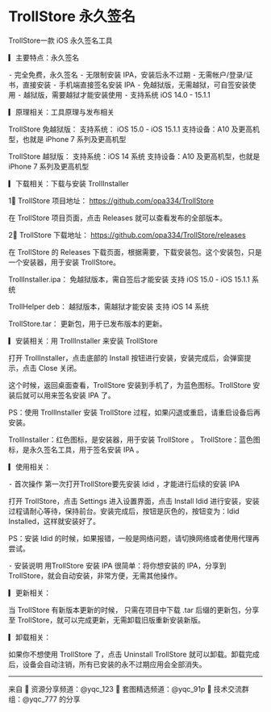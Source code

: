 # TrollStore  永久签名

TrollStore一款 iOS 永久签名工具

▎主要特点：永久签名

 ⁃ 完全免费，永久签名
 ⁃ 无限制安装 IPA，安装后永不过期
 ⁃ 无需帐户/登录/证书，直接安装
 ⁃ 手机端直接签名安装 IPA
 ⁃ 免越狱版，无需越狱，可自签安装使用
 ⁃ 越狱版，需要越狱才能安装使用
 ⁃ 支持系统 iOS 14.0 - 15.1.1

▎原理相关：工具原理与发布相关


TrollStore 免越狱版：
支持系统： iOS 15.0 - iOS 15.1.1
支持设备：A10 及更高机型，也就是 iPhone 7 系列及更高机型

TrollStore 越狱版：
支持系统：iOS 14 系统
支持设备：A10 及更高机型，也就是 iPhone 7 系列及更高机型

▎下载相关：下载与安装 TrollInstaller

1⃣️ TrollStore 项目地址：
https://github.com/opa334/TrollStore

在 TrollStore 项目页面，点击 Releases 就可以查看发布的全部版本。

2⃣️ TrollStore 下载地址：
https://github.com/opa334/TrollStore/releases

在 TrollStore 的 Releases 下载页面，根据需要，下载安装包。这个安装包，只是一个安装器，用于安装 TrollStore。

TrollInstaller.ipa：
免越狱版本，需自签后才能安装
支持 iOS 15.0 - iOS 15.1.1 系统

TrollHelper deb：
越狱版本，需越狱才能安装
支持 iOS 14  系统

TrollStore.tar：
更新包，用于已发布版本的更新。

▎安装相关：用 TrollInstaller 来安装 TrollStore

打开 TrollInstaller，点击底部的 Install 按钮进行安装，安装完成后，会弹窗提示，点击 Close 关闭。

这个时候，返回桌面查看，TrollStore 安装到手机了，为蓝色图标。TrollStore 安装后就可以用来签名安装 IPA 了。

PS：使用 TrollInstaller 安装 TrollStore 过程，如果闪退或重启，请重启设备后再安装。

TrollInstaller：红色图标，是安装器，用于安装 TrollStore 。
TrollStore：蓝色图标，是永久签名工具，用于签名安装 IPA 。

▎使用相关：

 ⁃ 首次操作
第一次打开TrollStore要先安装 ldid ，才能进行后续的安装 IPA

打开 TrollStore，点击 Settings 进入设置界面，点击 Install ldid 进行安装，安装过程请耐心等待，保持前台。安装完成后，按钮是灰色的，按钮变为：ldid Installed，这样就安装好了。

PS：安装 ldid 的时候，如果报错，一般是网络问题，请切换网络或者使用代理再尝试。

 ⁃ 安装说明
用TrollStore 安装 IPA 很简单：将你想安装的 IPA，分享到 TrollStore，就会自动安装，非常方便，无需其他操作。

▎更新相关：

当 TrollStore 有新版本更新的时候，
只需在项目中下载 .tar 后缀的更新包，分享至 TrollStore，就可以完成更新，无需卸载旧版重新安装新版。

▎卸载相关：

如果你不想使用 TrollStore 了，点击 Uninstall TrollStore 就可以卸载。卸载完成后，设备会自动注销，所有已安装的永不过期应用会全部消失。
****
来自
🍟 资源分享频道：@yqc_123 
🍑 套图精选频道：@yqc_91p
🍋 技术交流群组：@yqc_777
的分享
